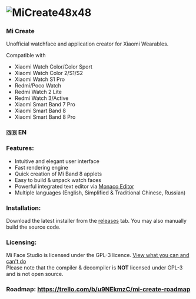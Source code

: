 # ![MiCreate48x48](https://raw.githubusercontent.com/ooflet/Mi-Create/main/src/resources/MiCreate48x48.png)
### Mi Create
Unofficial watchface and application creator for Xiaomi Wearables.

Compatible with
- Xiaomi Watch Color/Color Sport
- Xiaomi Watch Color 2/S1/S2
- Xiaomi Watch S1 Pro
- Redmi/Poco Watch
- Redmi Watch 2 Lite
- Redmi Watch 3/Active
- Xiaomi Smart Band 7 Pro
- Xiaomi Smart Band 8
- Xiaomi Smart Band 8 Pro

### 🇬🇧 EN
### Features:
- Intuitive and elegant user interface
- Fast rendering engine
- Quick creation of Mi Band 8 applets
- Easy to build & unpack watch faces
- Powerful integrated text editor via [Monaco Editor](https://github.com/microsoft/monaco-editor)
- Multiple languages (English, Simplified & Traditional Chinese, Russian)

### Installation:
Download the latest installer from the [releases](https://github.com/ooflet/Mi-Create/releases) tab. You may also manually build the source code.

### Licensing:
Mi Face Studio is licensed under the GPL-3 licence. [View what you can and can't do](https://gist.github.com/kn9ts/cbe95340d29fc1aaeaa5dd5c059d2e60)   
Please note that the compiler & decompiler is **NOT** licensed under GPL-3 and is not open source.

### Roadmap: https://trello.com/b/u9NEkmzC/mi-create-roadmap
